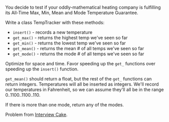You decide to test if your oddly-mathematical heating company is fulfilling its All-Time Max, Min, Mean and Mode Temperature Guarantee.

Write a class TempTracker with these methods:

* `insert()` - records a new temperature
* `get_max()` - returns the highest temp we've seen so far
* `get_min()` - returns the lowest temp we've seen so far
* `get_mean()` - returns the mean # of all temps we've seen so far
* `get_mode()` - returns the mode # of all temps we've seen so far

Optimize for space and time. Favor speeding up the `get_` functions over speeding up the `insert()` function.

`get_mean()` should return a float, but the rest of the `get_` functions can return integers. Temperatures will all be inserted as integers. We'll record our temperatures in Fahrenheit, so we can assume they'll all be in the range 0..1100..1100..110.

If there is more than one mode, return any of the modes.

Problem from [Interview Cake](https://www.interviewcake.com/).
